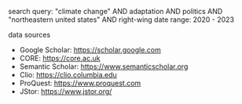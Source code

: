 search query: "climate change" AND adaptation AND politics AND "northeastern united states" AND right-wing
date range: 2020 - 2023

data sources
- Google Scholar: https://scholar.google.com
- CORE: https://core.ac.uk
- Semantic Scholar: https://www.semanticscholar.org
- Clio: https://clio.columbia.edu
- ProQuest: https://www.proquest.com
- JStor: https://www.jstor.org/
